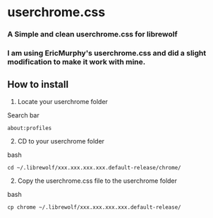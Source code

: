 # userchrome.css
### A Simple and clean userchrome.css for librewolf
### I am using EricMurphy's userchrome.css and did a slight modification to make it work with mine.

## How to install

1. Locate your userchrome folder

Search bar
```
about:profiles
```
2. CD to your userchrome folder

bash
```
cd ~/.librewolf/xxx.xxx.xxx.xxx.default-release/chrome/
```

2. Copy the userchrome.css file to the userchrome folder

bash
```
cp chrome ~/.librewolf/xxx.xxx.xxx.xxx.default-release/
```


